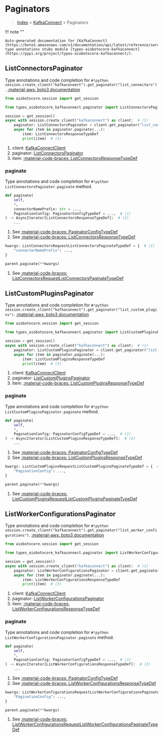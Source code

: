 # Paginators

> [Index](../README.md) > [KafkaConnect](./README.md) > Paginators

!!! note ""

    Auto-generated documentation for [KafkaConnect](https://boto3.amazonaws.com/v1/documentation/api/latest/reference/services/kafkaconnect.html#KafkaConnect)
    type annotations stubs module [types-aiobotocore-kafkaconnect](https://pypi.org/project/types-aiobotocore-kafkaconnect/).

## ListConnectorsPaginator

Type annotations and code completion for `#!python session.create_client("kafkaconnect").get_paginator("list_connectors")`.
[:material-aws: boto3 documentation](https://boto3.amazonaws.com/v1/documentation/api/latest/reference/services/kafkaconnect.html#KafkaConnect.Paginator.ListConnectors)

```python title="Usage example"
from aiobotocore.session import get_session

from types_aiobotocore_kafkaconnect.paginator import ListConnectorsPaginator

session = get_session()
async with session.create_client("kafkaconnect") as client:  # (1)
    paginator: ListConnectorsPaginator = client.get_paginator("list_connectors")  # (2)
    async for item in paginator.paginate(...):
        item: ListConnectorsResponseTypeDef
        print(item)  # (3)
```

1. client: [KafkaConnectClient](./client.md)
2. paginator: [ListConnectorsPaginator](./paginators.md#listconnectorspaginator)
3. item: [:material-code-braces: ListConnectorsResponseTypeDef](./type_defs.md#listconnectorsresponsetypedef) 


### paginate

Type annotations and code completion for `#!python ListConnectorsPaginator.paginate` method.

```python title="Method definition"
def paginate(
    self,
    *,
    connectorNamePrefix: str = ...,
    PaginationConfig: PaginatorConfigTypeDef = ...,  # (1)
) -> AsyncIterator[ListConnectorsResponseTypeDef]:  # (2)
    ...
```

1. See [:material-code-braces: PaginatorConfigTypeDef](./type_defs.md#paginatorconfigtypedef) 
2. See [:material-code-braces: ListConnectorsResponseTypeDef](./type_defs.md#listconnectorsresponsetypedef) 


```python title="Usage example with kwargs"
kwargs: ListConnectorsRequestListConnectorsPaginateTypeDef = {  # (1)
    "connectorNamePrefix": ...,
}

parent.paginate(**kwargs)
```

1. See [:material-code-braces: ListConnectorsRequestListConnectorsPaginateTypeDef](./type_defs.md#listconnectorsrequestlistconnectorspaginatetypedef) 
## ListCustomPluginsPaginator

Type annotations and code completion for `#!python session.create_client("kafkaconnect").get_paginator("list_custom_plugins")`.
[:material-aws: boto3 documentation](https://boto3.amazonaws.com/v1/documentation/api/latest/reference/services/kafkaconnect.html#KafkaConnect.Paginator.ListCustomPlugins)

```python title="Usage example"
from aiobotocore.session import get_session

from types_aiobotocore_kafkaconnect.paginator import ListCustomPluginsPaginator

session = get_session()
async with session.create_client("kafkaconnect") as client:  # (1)
    paginator: ListCustomPluginsPaginator = client.get_paginator("list_custom_plugins")  # (2)
    async for item in paginator.paginate(...):
        item: ListCustomPluginsResponseTypeDef
        print(item)  # (3)
```

1. client: [KafkaConnectClient](./client.md)
2. paginator: [ListCustomPluginsPaginator](./paginators.md#listcustompluginspaginator)
3. item: [:material-code-braces: ListCustomPluginsResponseTypeDef](./type_defs.md#listcustompluginsresponsetypedef) 


### paginate

Type annotations and code completion for `#!python ListCustomPluginsPaginator.paginate` method.

```python title="Method definition"
def paginate(
    self,
    *,
    PaginationConfig: PaginatorConfigTypeDef = ...,  # (1)
) -> AsyncIterator[ListCustomPluginsResponseTypeDef]:  # (2)
    ...
```

1. See [:material-code-braces: PaginatorConfigTypeDef](./type_defs.md#paginatorconfigtypedef) 
2. See [:material-code-braces: ListCustomPluginsResponseTypeDef](./type_defs.md#listcustompluginsresponsetypedef) 


```python title="Usage example with kwargs"
kwargs: ListCustomPluginsRequestListCustomPluginsPaginateTypeDef = {  # (1)
    "PaginationConfig": ...,
}

parent.paginate(**kwargs)
```

1. See [:material-code-braces: ListCustomPluginsRequestListCustomPluginsPaginateTypeDef](./type_defs.md#listcustompluginsrequestlistcustompluginspaginatetypedef) 
## ListWorkerConfigurationsPaginator

Type annotations and code completion for `#!python session.create_client("kafkaconnect").get_paginator("list_worker_configurations")`.
[:material-aws: boto3 documentation](https://boto3.amazonaws.com/v1/documentation/api/latest/reference/services/kafkaconnect.html#KafkaConnect.Paginator.ListWorkerConfigurations)

```python title="Usage example"
from aiobotocore.session import get_session

from types_aiobotocore_kafkaconnect.paginator import ListWorkerConfigurationsPaginator

session = get_session()
async with session.create_client("kafkaconnect") as client:  # (1)
    paginator: ListWorkerConfigurationsPaginator = client.get_paginator("list_worker_configurations")  # (2)
    async for item in paginator.paginate(...):
        item: ListWorkerConfigurationsResponseTypeDef
        print(item)  # (3)
```

1. client: [KafkaConnectClient](./client.md)
2. paginator: [ListWorkerConfigurationsPaginator](./paginators.md#listworkerconfigurationspaginator)
3. item: [:material-code-braces: ListWorkerConfigurationsResponseTypeDef](./type_defs.md#listworkerconfigurationsresponsetypedef) 


### paginate

Type annotations and code completion for `#!python ListWorkerConfigurationsPaginator.paginate` method.

```python title="Method definition"
def paginate(
    self,
    *,
    PaginationConfig: PaginatorConfigTypeDef = ...,  # (1)
) -> AsyncIterator[ListWorkerConfigurationsResponseTypeDef]:  # (2)
    ...
```

1. See [:material-code-braces: PaginatorConfigTypeDef](./type_defs.md#paginatorconfigtypedef) 
2. See [:material-code-braces: ListWorkerConfigurationsResponseTypeDef](./type_defs.md#listworkerconfigurationsresponsetypedef) 


```python title="Usage example with kwargs"
kwargs: ListWorkerConfigurationsRequestListWorkerConfigurationsPaginateTypeDef = {  # (1)
    "PaginationConfig": ...,
}

parent.paginate(**kwargs)
```

1. See [:material-code-braces: ListWorkerConfigurationsRequestListWorkerConfigurationsPaginateTypeDef](./type_defs.md#listworkerconfigurationsrequestlistworkerconfigurationspaginatetypedef) 
